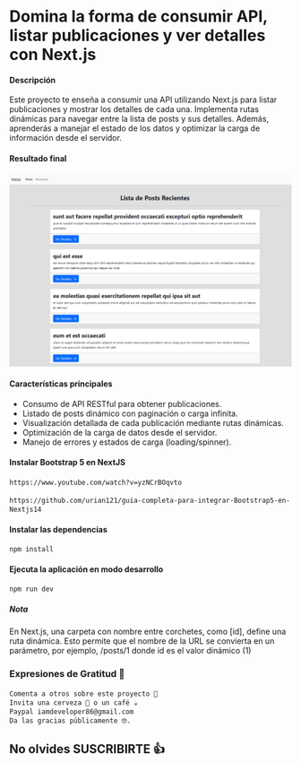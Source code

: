 # Domina la forma de consumir API, listar publicaciones y ver detalles con Next.js

#### Descripción

Este proyecto te enseña a consumir una API utilizando Next.js para listar publicaciones y mostrar los detalles de cada una. Implementa rutas dinámicas para navegar entre la lista de posts y sus detalles. Además, aprenderás a manejar el estado de los datos y optimizar la carga de información desde el servidor.

#### Resultado final

![](https://raw.githubusercontent.com/urian121/imagenes-proyectos-github/master/lista-posts-con-nextjs.png)

#### Características principales

- Consumo de API RESTful para obtener publicaciones.
- Listado de posts dinámico con paginación o carga infinita.
- Visualización detallada de cada publicación mediante rutas dinámicas.
- Optimización de la carga de datos desde el servidor.
- Manejo de errores y estados de carga (loading/spinner).

#### Instalar Bootstrap 5 en NextJS

    https://www.youtube.com/watch?v=yzNCrBOqvto

    https://github.com/urian121/guia-completa-para-integrar-Bootstrap5-en-Nextjs14

#### Instalar las dependencias

    npm install

#### Ejecuta la aplicación en modo desarrollo

    npm run dev

##### Nota

En Next.js, una carpeta con nombre entre corchetes, como [id], define una ruta dinámica. Esto permite que el nombre de la URL se convierta en un parámetro, por ejemplo, /posts/1 donde id es el valor dinámico (1)

### Expresiones de Gratitud 🎁

    Comenta a otros sobre este proyecto 📢
    Invita una cerveza 🍺 o un café ☕
    Paypal iamdeveloper86@gmail.com
    Da las gracias públicamente 🤓.

## No olvides SUSCRIBIRTE 👍
